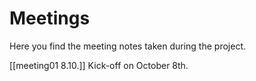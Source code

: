 # Meetings

Here you find the meeting notes taken during the project.

[[meeting01 8.10.]] Kick-off on October 8th.
